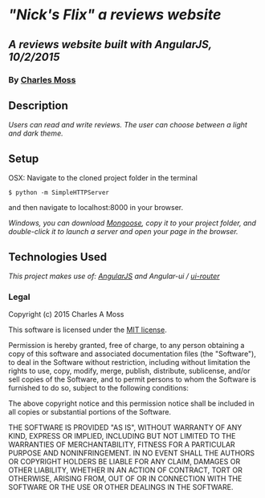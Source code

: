 # _"Nick's Flix" a reviews website_
## _A reviews website built with AngularJS, 10/2/2015_
### By [Charles Moss](https://twitter.com/CharlesMoss)
## Description
_Users can read and write reviews. The user can choose between a light and dark theme._

## Setup

OSX: Navigate to the cloned project folder in the terminal
```
$ python -m SimpleHTTPServer
```
and then navigate to localhost:8000 in your browser.

_Windows, you can download [Mongoose](https://code.google.com/p/mongoose/), copy it to your project folder, and double-click it to launch a server and open your page in the browser._  

## Technologies Used
_This project makes use of: [AngularJS](https://angularjs.org/) and Angular-ui / [ui-router](https://github.com/angular-ui/ui-router)_

### Legal
Copyright (c) 2015 Charles A Moss

This software is licensed under the [MIT license](https://en.wikipedia.org/wiki/MIT_License).

Permission is hereby granted, free of charge, to any person obtaining a copy of this software and associated documentation files (the "Software"), to deal in the Software without restriction, including without limitation the rights to use, copy, modify, merge, publish, distribute, sublicense, and/or sell copies of the Software, and to permit persons to whom the Software is furnished to do so, subject to the following conditions:

The above copyright notice and this permission notice shall be included in all copies or substantial portions of the Software.

THE SOFTWARE IS PROVIDED "AS IS", WITHOUT WARRANTY OF ANY KIND, EXPRESS OR IMPLIED, INCLUDING BUT NOT LIMITED TO THE WARRANTIES OF MERCHANTABILITY, FITNESS FOR A PARTICULAR PURPOSE AND NONINFRINGEMENT. IN NO EVENT SHALL THE AUTHORS OR COPYRIGHT HOLDERS BE LIABLE FOR ANY CLAIM, DAMAGES OR OTHER LIABILITY, WHETHER IN AN ACTION OF CONTRACT, TORT OR OTHERWISE, ARISING FROM, OUT OF OR IN CONNECTION WITH THE SOFTWARE OR THE USE OR OTHER DEALINGS IN THE SOFTWARE.
